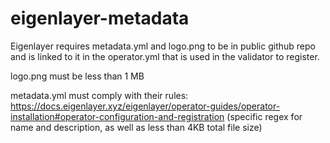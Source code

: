 # eigenlayer-metadata

Eigenlayer requires metadata.yml and logo.png to be in public github repo and is linked to it in the operator.yml that is used in the validator to register.

logo.png must be less than 1 MB

metadata.yml must comply with their rules:
https://docs.eigenlayer.xyz/eigenlayer/operator-guides/operator-installation#operator-configuration-and-registration
(specific regex for name and description, as well as less than 4KB total file size)
